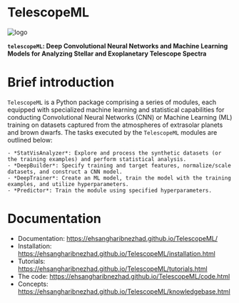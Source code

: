 # TelescopeML

![logo](logo_TelescopeML.png)

**`telescopeML`: Deep Convolutional Neural Networks and Machine Learning Models for Analyzing Stellar and Exoplanetary Telescope Spectra**


# Brief introduction

``TelescopeML`` is a Python package comprising a series of modules, each equipped with specialized machine learning and
statistical capabilities for conducting Convolutional Neural Networks (CNN) or Machine Learning (ML) training on
datasets captured from the atmospheres of extrasolar planets and brown dwarfs. The tasks executed by the ``TelescopeML``
modules are outlined below:

    - *StatVisAnalyzer*: Explore and process the synthetic datasets (or the training examples) and perform statistical analysis.
    - *DeepBuilder*: Specify training and target features, normalize/scale datasets, and construct a CNN model.
    - *DeepTrainer*: Create an ML model, train the model with the training examples, and utilize hyperparameters.
    - *Predictor*: Train the module using specified hyperparameters.


# Documentation

- Documentation: https://ehsangharibnezhad.github.io/TelescopeML/
- Installation: https://ehsangharibnezhad.github.io/TelescopeML/installation.html
- Tutorials: https://ehsangharibnezhad.github.io/TelescopeML/tutorials.html
- The code: https://ehsangharibnezhad.github.io/TelescopeML/code.html
- Concepts: https://ehsangharibnezhad.github.io/TelescopeML/knowledgebase.html

